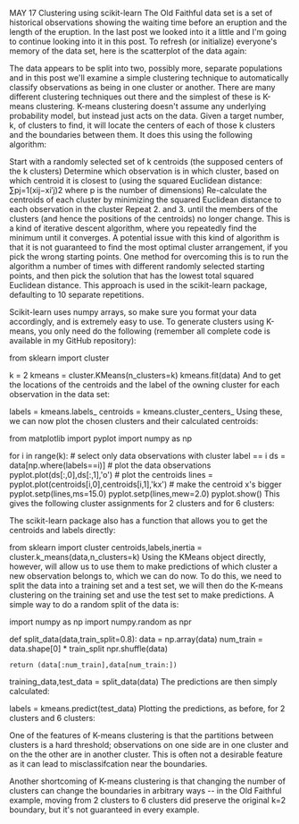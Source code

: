 
MAY
17
Clustering using scikit-learn
The Old Faithful data set is a set of historical observations showing the waiting time before an eruption and the length of the eruption. In the last post we looked into it a little and I'm going to continue looking into it in this post. To refresh (or initialize) everyone's memory of the data set, here is the scatterplot of the data again:

The data appears to be split into two, possibly more, separate populations and in this post we'll examine a simple clustering technique to automatically classify observations as being in one cluster or another. There are many different clustering techniques out there and the simplest of these is K-means clustering. K-means clustering doesn't assume any underlying probability model, but instead just acts on the data. Given a target number, k, of clusters to find, it will locate the centers of each of those k clusters and the boundaries between them. It does this using the following algorithm:

Start with a randomly selected set of k centroids (the supposed centers of the k clusters)
Determine which observation is in which cluster, based on which centroid it is closest to (using the squared Euclidean distance: ∑pj=1(xij−xi′j)2 where p is the number of dimensions)
Re-calculate the centroids of each cluster by minimizing the squared Euclidean distance to each observation in the cluster
Repeat 2. and 3. until the members of the clusters (and hence the positions of the centroids) no longer change.
This is a kind of iterative descent algorithm, where you repeatedly find the minimum until it converges. A potential issue with this kind of algorithm is that it is not guaranteed to find the most optimal cluster arrangement, if you pick the wrong starting points. One method for overcoming this is to run the algorithm a number of times with different randomly selected starting points, and then pick the solution that has the lowest total squared Euclidean distance. This approach is used in the scikit-learn package, defaulting to 10 separate repetitions.

Scikit-learn uses numpy arrays, so make sure you format your data accordingly, and is extremely easy to use. To generate clusters using K-means, you only need do the following (remember all complete code is available in my GitHub repository):

from sklearn import cluster

k = 2
kmeans = cluster.KMeans(n_clusters=k)
kmeans.fit(data)
And to get the locations of the centroids and the label of the owning cluster for each observation in the data set:

labels = kmeans.labels_
centroids = kmeans.cluster_centers_
Using these, we can now plot the chosen clusters and their calculated centroids:

from matplotlib import pyplot
import numpy as np

for i in range(k):
    # select only data observations with cluster label == i
    ds = data[np.where(labels==i)]
    # plot the data observations
    pyplot.plot(ds[:,0],ds[:,1],'o')
    # plot the centroids
    lines = pyplot.plot(centroids[i,0],centroids[i,1],'kx')
    # make the centroid x's bigger
    pyplot.setp(lines,ms=15.0)
    pyplot.setp(lines,mew=2.0)
pyplot.show()
This gives the following cluster assignments for 2 clusters and for 6 clusters:



The scikit-learn package also has a function that allows you to get the centroids and labels directly:

from sklearn import cluster
centroids,labels,inertia = cluster.k_means(data,n_clusters=k)
Using the KMeans object directly, however, will allow us to use them to make predictions of which cluster a new observation belongs to, which we can do now. To do this, we need to split the data into a training set and a test set, we will then do the K-means clustering on the training set and use the test set to make predictions. A simple way to do a random split of the data is:

import numpy as np
import numpy.random as npr

def split_data(data,train_split=0.8):
    data = np.array(data)
    num_train = data.shape[0] * train_split
    npr.shuffle(data)
    
    return (data[:num_train],data[num_train:])

training_data,test_data = split_data(data)
The predictions are then simply calculated:

labels = kmeans.predict(test_data)
Plotting the predictions, as before, for 2 clusters and 6 clusters:



One of the features of K-means clustering is that the partitions between clusters is a hard threshold; observations on one side are in one cluster and on the the other are in another cluster. This is often not a desirable feature as it can lead to misclassifcation near the boundaries.

Another shortcoming of K-means clustering is that changing the number of clusters can change the boundaries in arbitrary ways -- in the Old Faithful example, moving from 2 clusters to 6 clusters did preserve the original k=2 boundary, but it's not guaranteed in every example.
